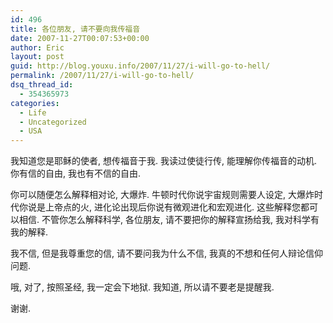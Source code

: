 ```yaml
---
id: 496
title: 各位朋友, 请不要向我传福音
date: 2007-11-27T00:07:53+00:00
author: Eric
layout: post
guid: http://blog.youxu.info/2007/11/27/i-will-go-to-hell/
permalink: /2007/11/27/i-will-go-to-hell/
dsq_thread_id:
  - 354365973
categories:
  - Life
  - Uncategorized
  - USA
---
```

我知道您是耶稣的使者, 想传福音于我. 我读过使徒行传, 能理解你传福音的动机. 你有信的自由, 我也有不信的自由.

你可以随便怎么解释相对论, 大爆炸. 牛顿时代你说宇宙规则需要人设定, 大爆炸时代你说是上帝点的火, 进化论出现后你说有微观进化和宏观进化. 这些解释您都可以相信. 不管你怎么解释科学, 各位朋友, 请不要把你的解释宣扬给我, 我对科学有我的解释.

我不信, 但是我尊重您的信, 请不要问我为什么不信, 我真的不想和任何人辩论信仰问题.

哦, 对了, 按照圣经, 我一定会下地狱. 我知道, 所以请不要老是提醒我.

谢谢.